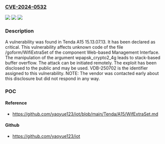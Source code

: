 ### [CVE-2024-0532](https://cve.mitre.org/cgi-bin/cvename.cgi?name=CVE-2024-0532)
![](https://img.shields.io/static/v1?label=Product&message=A15&color=blue)
![](https://img.shields.io/static/v1?label=Version&message=%3D%2015.13.07.13%20&color=brighgreen)
![](https://img.shields.io/static/v1?label=Vulnerability&message=CWE-121%20Stack-based%20Buffer%20Overflow&color=brighgreen)

### Description

A vulnerability was found in Tenda A15 15.13.07.13. It has been declared as critical. This vulnerability affects unknown code of the file /goform/WifiExtraSet of the component Web-based Management Interface. The manipulation of the argument wpapsk_crypto2_4g leads to stack-based buffer overflow. The attack can be initiated remotely. The exploit has been disclosed to the public and may be used. VDB-250702 is the identifier assigned to this vulnerability. NOTE: The vendor was contacted early about this disclosure but did not respond in any way.

### POC

#### Reference
- https://github.com/yaoyue123/iot/blob/main/Tenda/A15/WifExtraSet.md

#### Github
- https://github.com/yaoyue123/iot

